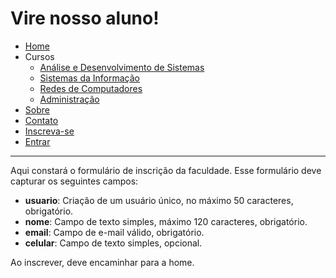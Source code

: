 # Vire nosso aluno!

- [Home](index.md)
 - Cursos
    - [Análise e Desenvolvimento de Sistemas](cursos/ads.md)
    - [Sistemas da Informação](cursos/si.md)
    - [Redes de Computadores](cursos/rc.md)
    - [Administração](cursos/adm.md)
 - [Sobre](sobre.md)
 - [Contato](contato.md)
 - [Inscreva-se](inscrever.md)
 - [Entrar](entrar.md)

---

Aqui constará o formulário de inscrição da faculdade. Esse formulário deve capturar os seguintes campos:

 - **usuario**: Criação de um usuário único, no máximo 50 caracteres, obrigatório.
 - **nome**: Campo de texto simples, máximo 120 caracteres, obrigatório.
 - **email**: Campo de e-mail válido, obrigatório.
 - **celular**: Campo de texto simples, opcional.

 Ao inscrever, deve encaminhar para a home.